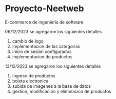 # Proyecto-Neetweb
E-commerce de ingeniería de software

06/12/2023 se agregaron los siguientes detalles
1. cambio de logo
2. implementacion de las categorias
3. inicio de sesión configurados
4. implementacion de productos
   
13/12/2023 se agregaron los siguientes detalles
1. ingreso de productos
2. boleta electronica
3. subida de imagenes a la base de datos
4. gestion, modificacion y eliminacion de productos
